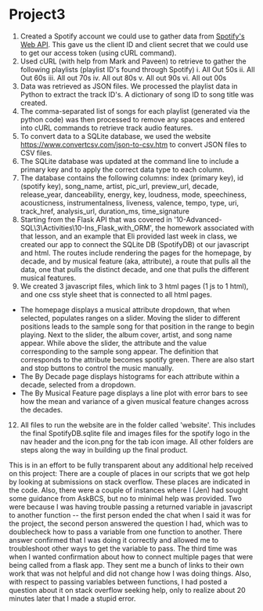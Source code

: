 # Project3
1. Created a Spotify account we could use to gather data from [Spotify's Web API](https://developer.spotify.com/documentation/web-api). This gave us the client ID and client secret that we could use to get our access token (using cURL command).
3. Used cURL (with help from Mark and Paveen) to retrieve to gather the following playlists (playlist ID's found through Spotify)
   i. All Out 50s
   ii. All Out 60s
   iii. All out 70s
   iv. All out 80s
   v. All out 90s
   vi. All out 00s
5. Data was retrieved as JSON files. We processed the playlist data in Python to extract the track ID's. A dictionary of song ID to song title was created.
6. The comma-separated list of songs for each playlist (generated via the python code) was then processed to remove any spaces and entered into cURL commands to retrieve track audio features.
7. To convert data to a SQLite database, we used the website https://www.convertcsv.com/json-to-csv.htm to convert JSON files to CSV files.
8. The SQLite database was updated at the command line to include a primary key and to apply the correct data type to each column.
9. The database contains the following columns:
index (primary key), id (spotify key), song_name, artist, pic_url, preview_url, decade, release_year, danceability, energy, key, loudness, mode, speechiness, acousticness, instrumentalness, liveness, valence, tempo, type, uri, track_href, analysis_url, duration_ms, time_signature
10. Starting from the Flask API that was covered in '10-Advanced-SQL\3\Activities\10-Ins_Flask_with_ORM', the homework associated with that lesson, and an example that Eli provided last week in class, we created our app to connect the SQLite DB (SpotifyDB) ot our javascript and html. The routes include rendering the pages for the homepage, by decade, and by musical feature (aka, attribute), a route that pulls all the data, one that pulls the distinct decade, and one that pulls the different musical features.
11. We created 3 javascript files, which link to 3 html pages (1 js to 1 html), and one css style sheet that is connected to all html pages.
   - The homepage displays a musical attribute dropdown, that when selected, populates ranges on a slider. Moving the slider to different positions leads to the sample song for that position in the range to begin playing. Next to the slider, the album cover, artist, and song name appear. While above the slider, the attribute and the value corresponding to the sample song appear. The definition that corresponds to the attribute becomes spotify green. There are also start and stop buttons to control the music manually.
   - The By Decade page displays histograms for each attribute within a decade, selected from a dropdown.
   - The By Musical Feature page displays a line plot with error bars to see how the mean and variance of a given musical feature changes across the decades.
12. All files to run the website are in the folder called 'website'. This includes the final SpotifyDB.sqlite file and images files for the spotify logo in the nav header and the icon.png for the tab icon image. All other folders are steps along the way in building up the final product. 
   

This is in an effort to be fully transparent about any additional help received on this project:  There are a couple of places in our scripts that we got help by looking at submissions on stack overflow. These places are indicated in the code. Also, there were a couple of instances where I (Jen) had sought some guidance from AskBCS, but no to minimal help was provided. Two were because I was having trouble passing a returned variable in javascript to another function -- the first person ended the chat when I said it was for the project, the second person answered the question I had, which was to doublecheck how to pass a variable from one function to another. There answer confirmed that I was doing it correctly and allowed me to troubleshoot other ways to get the variable to pass. The third time was when I wanted confirmation about how to connect multiple pages that were being called from a flask app. They sent me a bunch of links to their own work that was not helpful and did not change how I was doing things. Also, with respect to passing variables between functions, I had posted a question about it on stack overflow seeking help, only to realize about 20 minutes later that I made a stupid error. 
